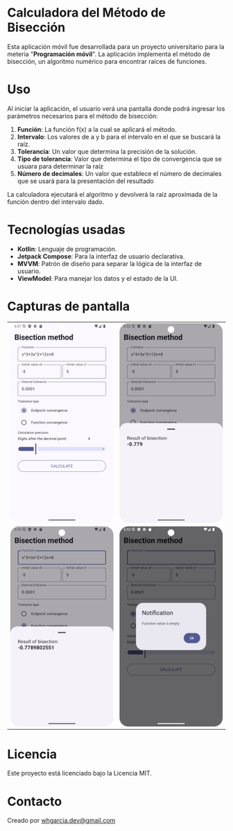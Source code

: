 # Calculadora del Método de Bisección

Esta aplicación móvil fue desarrollada para un proyecto universitario para la meteria "**Programación móvil**". La aplicación implementa el método de bisección, un algoritmo numérico para encontrar raíces de funciones.

# Uso
Al iniciar la aplicación, el usuario verá una pantalla donde podrá ingresar los parámetros necesarios para el método de bisección:
1. **Función**: La función f(x) a la cual se aplicará el método.
2. **Intervalo**: Los valores de a y b para el intervalo en el que se buscará la raíz.
3. **Tolerancia**: Un valor que determina la precisión de la solución.
4. **Tipo de tolerancia**: Valor que determina el tipo de convergencia que se usuara para determinar la raíz
5. **Número de decimales**: Un valor que establece el número de decimales que se usará para la presentación del resultado

La calculadora ejecutará el algoritmo y devolverá la raíz aproximada de la función dentro del intervalo dado.

# Tecnologías usadas
* **Kotlin**: Lenguaje de programación.
* **Jetpack Compose**: Para la interfaz de usuario declarativa.
* **MVVM**: Patrón de diseño para separar la lógica de la interfaz de usuario.
* **ViewModel**: Para manejar los datos y el estado de la UI.

# Capturas de pantalla
<table>
  <tr>
    <td><img src="./screens/Screenshot_20240919_125145.png" alt="Pantalla Principal" width="300"/></td>
    <td><img src="./screens/Screenshot_20240919_125212.png" alt="Resultado de Cálculo - 4 decimales" width="300"/></td>
  </tr>
  <tr>
    <td><img src="./screens/Screenshot_20240919_125448.png" alt="Resultado de Cálculo - 10 decimales" width="300"/></td>
    <td><img src="./screens/Screenshot_20240919_125409.png" alt="Alertas" width="300"/></td>
  </tr>
</table>

# Licencia
Este proyecto está licenciado bajo la Licencia MIT.

# Contacto
Creado por whgarcia.dev@gmail.com
